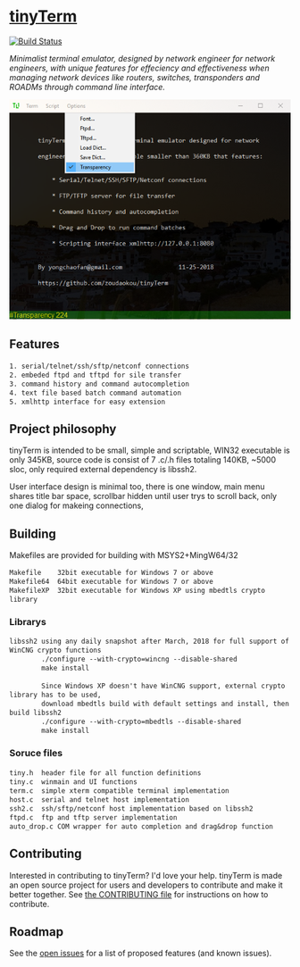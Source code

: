# [tinyTerm](http://zoudaokou.github.io/tinyTerm)

[![Build Status](https://travis-ci.org/pages-themes/minimal.svg?branch=master)](https://travis-ci.org/pages-themes/minimal) 


*Minimalist terminal emulator, designed by network engineer for network engineers, with unique features for effeciency and effectiveness when managing network devices like routers, switches, transponders and ROADMs through command line interface.*

![Thumbnail of minimal](thumbnail.png)

## Features

    1. serial/telnet/ssh/sftp/netconf connections
    2. embeded ftpd and tftpd for sile transfer
    3. command history and command autocompletion
    4. text file based batch command automation
    5. xmlhttp interface for easy extension


## Project philosophy

tinyTerm is intended to be small, simple and scriptable, WIN32 executable is only 345KB, source code is consist of 7 .c/.h files totaling 140KB, ~5000 sloc, only required external dependency is libssh2. 

User interface design is minimal too, there is one window, main menu shares title bar space, scrollbar hidden until user trys to scroll back, only one dialog for makeing connections, 


## Building

Makefiles are provided for building with MSYS2+MingW64/32

    Makefile    32bit executable for Windows 7 or above
    Makefile64  64bit executable for Windows 7 or above
    MakefileXP  32bit executable for Windows XP using mbedtls crypto library

### Librarys
    libssh2 using any daily snapshot after March, 2018 for full support of WinCNG crypto functions
            ./configure --with-crypto=wincng --disable-shared
            make install
            
            Since Windows XP doesn't have WinCNG support, external crypto library has to be used, 
            download mbedtls build with default settings and install, then build libssh2
            ./configure --with-crypto=mbedtls --disable-shared
            make install
            
### Soruce files
    tiny.h  header file for all function definitions
    tiny.c  winmain and UI functions
    term.c  simple xterm compatible terminal implementation
    host.c  serial and telnet host implementation
    ssh2.c  ssh/sftp/netconf host implementation based on libssh2
    ftpd.c  ftp and tftp server implementation
    auto_drop.c COM wrapper for auto completion and drag&drop function
    

## Contributing

Interested in contributing to tinyTerm? I'd love your help. tinyTerm is made an open source project for users and developers to contribute and make it better together. See [the CONTRIBUTING file](docs/CONTRIBUTING.md) for instructions on how to contribute.


## Roadmap

See the [open issues](https://github.com/zoudaokou/tinyTerm/issues) for a list of proposed features (and known issues).
